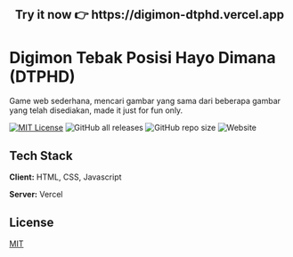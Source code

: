 <div align="center"><h2>
Try it now 👉 https://digimon-dtphd.vercel.app
</div></h2>

# Digimon Tebak Posisi Hayo Dimana (DTPHD)

Game web sederhana, mencari gambar yang sama dari beberapa gambar yang telah disediakan, made it just for fun only. 

[![MIT License](https://img.shields.io/badge/License-MIT-green.svg)](https://choosealicense.com/licenses/mit/) ![GitHub all releases](https://img.shields.io/github/downloads/oggiesutrisna/simple-digimon-game-dtphd/total?style=plastic) ![GitHub repo size](https://img.shields.io/github/repo-size/oggiesutrisna/simple-digimon-game-dtphd) ![Website](https://img.shields.io/website?url=https%3A%2F%2Fdigimon-dtphd.vercel.app)

## Tech Stack

**Client:** HTML, CSS, Javascript

**Server:** Vercel


## License

[MIT](https://choosealicense.com/licenses/mit/)
